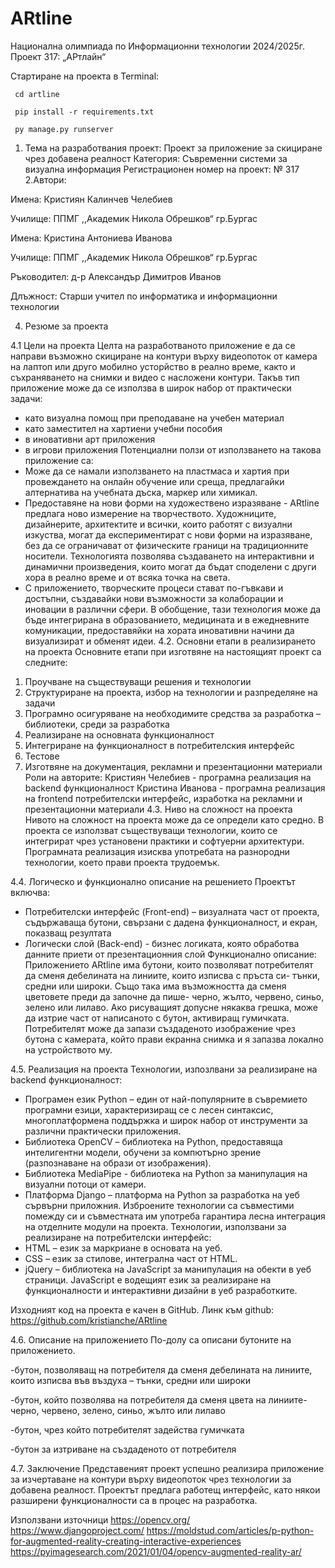 # ARtline
Национална олимпиада по Информационни технологии  2024/2025г.
Проект 317: „АРтлайн“

Стартиране на проекта в Terminal:

     cd artline

     pip install -r requirements.txt

     py manage.py runserver

1. Тема на разработвания проект:  Проект за приложение за скициране чрез   добавена реалност 
	Категория: Съвременни системи за визуална информация
Регистрационен номер на проект: № 317
2.Автори:

Имена: Кристиян Калинчев Челебиев

Училище: ППМГ ,,Академик Никола Обрешков“ гр.Бургас

Имена: Кристина Антониева Иванова

Училище: ППМГ ,,Академик Никола Обрешков“ гр.Бургас

Ръководител: д-р Александър Димитров Иванов

Длъжност: Старши учител по информатика и информационни технологии
 
4. Резюме за проекта
   
4.1 Цели на проекта
	Целта на разработваното приложение е да се направи възможно скициране на контури върху видеопоток от камера на лаптоп или друго мобилно усторйство в реално време, както и съхраняването на снимки и видео с насложени контури. Такъв тип приложение може да се използва в широк набор от практически задачи:
- като визуална помощ при преподаване на учебен материал
- като заместител на хартиени учебни пособия
- в иновативни арт приложения
- в игрови приложения
Потенциални ползи от използването на такова приложение са:
- Може да се намали използването на пластмаса и хартия при провеждането на онлайн обучение или среща, предлагайки алтернатива на учебната дъска, маркер или химикал.
- Предоставяне на нови форми на художествено изразяване - ARtline предлага ново измерение на творчеството. Художниците, дизайнерите, архитектите и всички, които работят с визуални изкуства, могат да експериментират с нови форми на изразяване, без да се ограничават от физическите граници на традиционните носители. Технологията позволява създаването на интерактивни и динамични произведения, които могат да бъдат споделени с други хора в реално време и от всяка точка на света.
- С приложението, творческите процеси стават по-гъвкави и достъпни, създавайки нови възможности за колаборации и иновации в различни сфери.
	В обобщение, тази технология може да бъде интегрирана в образованието, медицината и в ежедневните комуникации, предоставяйки на хората иновативни начини да визуализират и обменят идеи.
4.2. Основни етапи в реализирането на проекта 
Основните етапи при изготвяне на настоящият проект са следните:
1)	Проучване на съществуващи решения и технологии
2)	Структуриране на проекта,  избор на технологии и разпределяне на задачи
3)	Програмно осигуряване на необходимите средства за разработка – библиотеки, среди за разработка
4)	Реализиране на основната функционалност
5)	Интегриране на функционалност в потребителския интерфейс
6)	Тестове
7)	Изготвяне на документация, рекламни и презентационни материали
Роли на авторите: 
Кристиян Челебиев - програмна реализация на backend функционалност
Кристина Иванова - програмна реализация на frontend потребителски интерфейс, изработка на рекламни и презентационни материали
4.3. Ниво на сложност на проекта 
	Нивото на сложност на проекта може да се определи като средно. В проекта се използват съществуващи технологии, които се интегрират чрез установени практики и софтуерни архитектури. Програмната реализация изисква употребата на разнородни технологии, което прави проекта трудоемък. 

4.4. Логическо и функционално описание на решението
Проектът включва:
-	Потребителски интерфейс (Front-end) – визуалната част от проекта, съдържаваща бутони, свързани с дадена функционалност, и екран, показващ резултата
-	Логически слой (Back-end) - бизнес логиката, която обработва данните приети от презентационния слой 
Функционално описание:
	Приложението ARtline има бутони, които позволяват потребителят да сменя дебелината на линиите, които изписва с пръста си- тънки, средни или широки. Също така има възможността да сменя цветовете преди да започне да пише- черно, жълто, червено, синьо, зелено или лилаво. Ако рисуващият допусне някаква грешка, може да изтрие част от написаното с бутон, активиращ гумичката. Потребителят може да запази създаденото изображение чрез бутона с камерата, който прави екранна снимка и я запазва локално на устройството му.



4.5. Реализация на проекта
Технологии, изпозлвани за реализиране на backend функционалност:
- Програмен език Python – един от най-популярните в съвремието програмни езици, характеризиращ се с лесен синтаксис, многоплатформена поддържка и широк набор от инструменти за различни практически приложения.
- Библиотека OpenCV – библиотека на Python, предоставяща интелигентни модели, обучени за компютърно зрение (разпознаване на образи от изображения).
- Библиотека MediaPipe -  библиотека на  Python за манипулация на визуални потоци от камери.
- Платформа Django – платформа на  Python за разработка на уеб сървърни приложния.
Изброените технологии са съвместими помежду си и съвместната им употреба гарантира лесна интеграция на отделните модули на проекта.
Технологии, използвани за реализиране на потребителски интерфейс:
- HTML – език за маркриане в основата на уеб.
- CSS – език за стилове, интегрална част от HTML.
- jQuery – библиотека на JavaScript за манипулация на обекти в уеб страници. JavaScript е водещият език за реализиране на функционалности и интерактивни дизайни в уеб разработките.

Изходният код на проекта е качен в GitHub.
Линк към github: https://github.com/kristianche/ARtline


4.6. Описание на приложението 
По-долу са описани бутоните на приложението.

-бутон, позволяващ на потребителя да сменя дебелината на линиите, които изписва във въздуха – тънки, средни или широки

-бутон, който позволява на потребителя да сменя цвета на линиите- черно, червено, зелено, синьо, жълто или лилаво 

-бутон, чрез който потребителят задейства гумичката

-бутон за изтриване на създаденото от потребителя

4.7. Заключение 
	Представеният проект успешно реализира приложение за изчертаване на контури върху видеопоток чрез технологии за добавена реалност.  Проектът предлага работещ интерфейс, като някои разширени функционалности са в процес на разработка.

Използвани източници
https://opencv.org/
https://www.djangoproject.com/ 
https://moldstud.com/articles/p-python-for-augmented-reality-creating-interactive-experiences 
https://pyimagesearch.com/2021/01/04/opencv-augmented-reality-ar/ 
 


